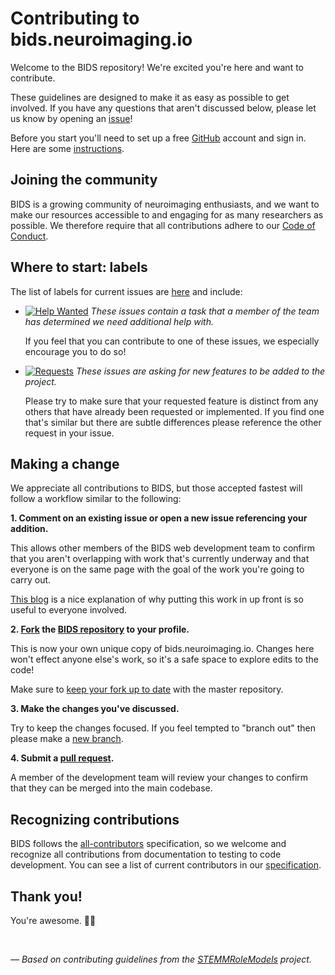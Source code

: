 # Contributing to bids.neuroimaging.io

Welcome to the BIDS repository! We're excited you're here and want to contribute.  

These guidelines are designed to make it as easy as possible to get involved. If you have any questions that aren't discussed below, please let us know by opening an [issue][link_issues]!

Before you start you'll need to set up a free [GitHub][link_github] account and sign in. Here are some [instructions][link_signupinstructions].

## Joining the community

BIDS is a growing community of neuroimaging enthusiasts, and we want to make our resources accessible to and engaging for as many researchers as possible.
We therefore require that all contributions adhere to our [Code of Conduct][link_code_of_conduct].

## Where to start: labels

The list of labels for current issues are [here][link_labels] and include:

* [![Help Wanted](https://img.shields.io/badge/-help%20wanted-159818.svg)][link_helpwanted] *These issues contain a task that a member of the team has determined we need additional help with.*

    If you feel that you can contribute to one of these issues, we especially encourage you to do so!

* [![Requests](https://img.shields.io/badge/-requests-fbca04.svg)][link_requests] *These issues are asking for new features to be added to the project.*

    Please try to make sure that your requested feature is distinct from any others that have already been requested or implemented. If you find one that's similar but there are subtle differences please reference the other request in your issue.

## Making a change

We appreciate all contributions to BIDS, but those accepted fastest will follow a workflow similar to the following:

**1. Comment on an existing issue or open a new issue referencing your addition.**

This allows other members of the BIDS web development team to confirm that you aren't overlapping with work that's currently underway and that everyone is on the same page with the goal of the work you're going to carry out.

[This blog][link_pushpullblog] is a nice explanation of why putting this work in up front is so useful to everyone involved.

**2. [Fork][link_fork] the [BIDS repository][link_bids] to your profile.**

This is now your own unique copy of bids.neuroimaging.io. Changes here won't effect anyone else's work, so it's a safe space to explore edits to the code!

Make sure to [keep your fork up to date][link_updateupstreamwiki] with the master repository.

**3. Make the changes you've discussed.**

Try to keep the changes focused. If you feel tempted to "branch out" then please make a [new branch][link_branches].

**4. Submit a [pull request][link_pullrequest].**

A member of the development team will review your changes to confirm that they can be merged into the main codebase.

## Recognizing contributions

BIDS follows the [all-contributors][link_allcontributors] specification, so we welcome and recognize all contributions from documentation to testing to code development.
You can see a list of current contributors in our [specification][link_bids_spec].

## Thank you!

You're awesome. :wave::smiley:

<br>

*&mdash; Based on contributing guidelines from the [STEMMRoleModels][link_stemmrolemodels] project.*


[link_github]: https://github.com/
[link_bids]: https://github.com/bids-standard/bids-website
[link_issues]: https://github.com/bids-standard/bids-website/issues
[link_labels]: https://github.com/bids-standard/bids-website/labels
[link_fork]: https://help.github.com/articles/fork-a-repo/
[link_requests]: https://github.com/bids-standard/bids-website/labels/requests
[link_helpwanted]: https://github.com/bids-standard/bids-website/labels/help%20wanted
[link_code_of_conduct]: http://www.brainhack.org/code-of-conduct.html
[link_stemmrolemodels]: https://github.com/KirstieJane/STEMMRoleModels
[link_updateupstreamwiki]: https://help.github.com/articles/syncing-a-fork/
[link_pullrequest]: https://help.github.com/articles/creating-a-pull-request/
[link_allcontributors]: https://github.com/kentcdodds/all-contributors#emoji-key
[link_discussingissues]: https://help.github.com/articles/discussing-projects-in-issues-and-pull-requests
[link_pushpullblog]: https://www.igvita.com/2011/12/19/dont-push-your-pull-requests/
[link_branches]: https://help.github.com/articles/creating-and-deleting-branches-within-your-repository/
[link_react]: https://github.com/blog/2119-add-reactions-to-pull-requests-issues-and-comments
[link_signupinstructions]: https://help.github.com/articles/signing-up-for-a-new-github-account
[link_bids_spec]: https://docs.google.com/document/d/1HFUkAEE-pB-angVcYe6pf_-fVf4sCpOHKesUvfb8Grc/edit#heading=h.hds2i7ii7hjo
